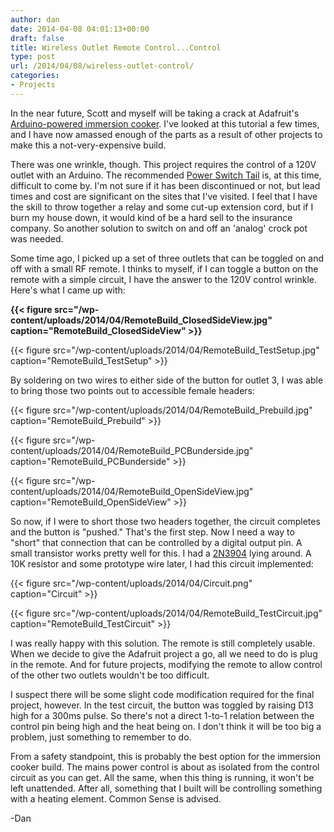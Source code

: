 ```yaml
---
author: dan
date: 2014-04-08 04:01:13+00:00
draft: false
title: Wireless Outlet Remote Control...Control
type: post
url: /2014/04/08/wireless-outlet-control/
categories:
- Projects
---
```


In the near future, Scott and myself will be taking a crack at Adafruit's [Arduino-powered immersion cooker](https://learn.adafruit.com/sous-vide-powered-by-arduino-the-sous-viduino/sous-vide). I've looked at this tutorial a few times, and I have now amassed enough of the parts as a result of other projects to make this a not-very-expensive build.

There was one wrinkle, though. This project requires the control of a 120V outlet with an Arduino. The recommended [Power Switch Tail](http://www.adafruit.com/products/268) is, at this time, difficult to come by. I'm not sure if it has been discontinued or not, but lead times and cost are significant on the sites that I've visited. I feel that I have the skill to throw together a relay and some cut-up extension cord, but if I burn my house down, it would kind of be a hard sell to the insurance company. So another solution to switch on and off an 'analog' crock pot was needed.

Some time ago, I picked up a set of three outlets that can be toggled on and off with a small RF remote. I thinks to myself, if I can toggle a button on the remote with a simple circuit, I have the answer to the 120V control wrinkle. Here's what I came up with:



**{{< figure src="/wp-content/uploads/2014/04/RemoteBuild_ClosedSideView.jpg" caption="RemoteBuild_ClosedSideView" >}}**





{{< figure src="/wp-content/uploads/2014/04/RemoteBuild_TestSetup.jpg" caption="RemoteBuild_TestSetup" >}}





By soldering on two wires to either side of the button for outlet 3, I was able to bring those two points out to accessible female headers:





{{< figure src="/wp-content/uploads/2014/04/RemoteBuild_Prebuild.jpg" caption="RemoteBuild_Prebuild" >}}





{{< figure src="/wp-content/uploads/2014/04/RemoteBuild_PCBunderside.jpg" caption="RemoteBuild_PCBunderside" >}}





{{< figure src="/wp-content/uploads/2014/04/RemoteBuild_OpenSideView.jpg" caption="RemoteBuild_OpenSideView" >}}



So now, if I were to short those two headers together, the circuit completes and the button is "pushed." That's the first step. Now I need a way to "short" that connection that can be controlled by a digital output pin. A small transistor works pretty well for this. I had a [2N3904](http://www.fairchildsemi.com/ds/2N/2N3904.pdf) lying around. A 10K resistor and some prototype wire later, I had this circuit implemented:



{{< figure src="/wp-content/uploads/2014/04/Circuit.png" caption="Circuit" >}}





{{< figure src="/wp-content/uploads/2014/04/RemoteBuild_TestCircuit.jpg" caption="RemoteBuild_TestCircuit" >}}





I was really happy with this solution. The remote is still completely usable. When we decide to give the Adafruit project a go, all we need to do is plug in the remote. And for future projects, modifying the remote to allow control of the other two outlets wouldn't be too difficult. 





I suspect there will be some slight code modification required for the final project, however. In the test circuit, the button was toggled by raising D13 high for a 300ms pulse. So there's not a direct 1-to-1 relation between the control pin being high and the heat being on. I don't think it will be too big a problem, just something to remember to do.





From a safety standpoint, this is probably the best option for the immersion cooker build. The mains power control is about as isolated from the control circuit as you can get. All the same, when this thing is running, it won't be left unattended. After all, something that I built will be controlling something with a heating element. Common Sense is advised.





-Dan
